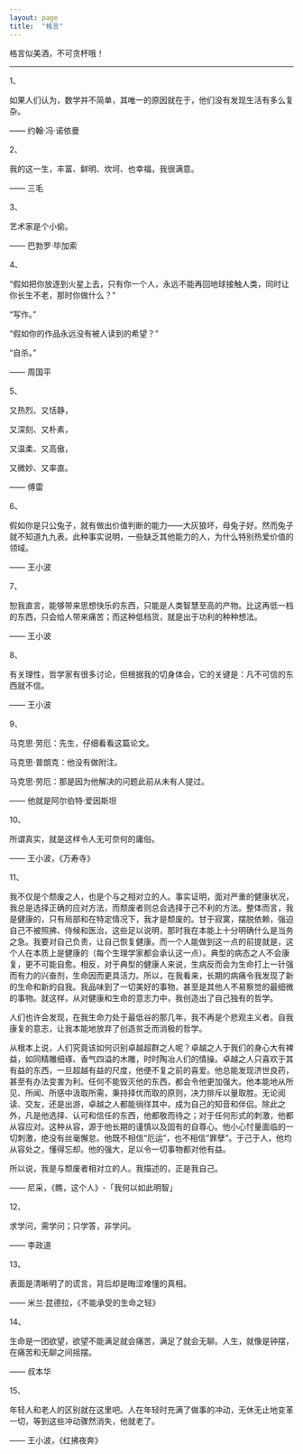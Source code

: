 ```yaml
---
layout: page
title:  "格言"
---
```


格言似美酒，不可贪杯哦！

---

1、

如果人们认为，数学并不简单，其唯一的原因就在于，他们没有发现生活有多么复杂。

—— 约翰·冯·诺依曼

2、

我的这一生，丰富、鲜明、坎坷、也幸福，我很满意。

—— 三毛

3、

艺术家是个小偷。

—— 巴勃罗·毕加索

4、

“假如把你放逐到火星上去，只有你一个人，永远不能再回地球接触人类，同时让你长生不老，那时你做什么？”

“写作。”

“假如你的作品永远没有被人读到的希望？”

“自杀。”

—— 周国平

5、

又热烈、又恬静，

又深刻、又朴素，

又温柔、又高傲，

又微妙、又率直。

—— 傅雷

6、

假如你是只公兔子，就有做出价值判断的能力——大灰狼坏，母兔子好。然而兔子就不知道九九表。此种事实说明，一些缺乏其他能力的人，为什么特别热爱价值的领域。

—— 王小波

7、

恕我直言，能够带来思想快乐的东西，只能是人类智慧至高的产物。比这再低一档的东西，只会给人带来痛苦；而这种低档货，就是出于功利的种种想法。

—— 王小波

8、

有关理性，哲学家有很多讨论，但根据我的切身体会，它的关键是：凡不可信的东西就不信。

—— 王小波

9、

马克思·劳厄：先生，仔细看看这篇论文。

马克思·普朗克：他没有做附注。

马克思·劳厄：那是因为他解决的问题此前从未有人提过。

—— 他就是阿尔伯特·爱因斯坦

10、

所谓真实，就是这样令人无可奈何的庸俗。

—— 王小波，《万寿寺》

11、

我不仅是个颓废之人，也是个与之相对立的人。事实证明，面对严重的健康状况，我总是选择正确的应对方法，而颓废者则总会选择于己不利的方法。整体而言，我是健康的，只有局部和在特定情况下，我才是颓废的。甘于寂寞，摆脱依赖，强迫自己不被照拂、侍候和医治，这些足以说明，那时我在本能上十分明确什么是当务之急。我要对自己负责，让自己恢复健康。而一个人能做到这一点的前提就是，这个人在本质上是健康的（每个生理学家都会承认这一点）。典型的病态之人不会康复，更不可能自愈。相反，对于典型的健康人来说，生病反而会为生命打上一针强而有力的兴奋剂，生命因而更具活力。所以，在我看来，长期的病痛令我发现了新的生命和新的自我。我品味到了一切美好的事物，甚至是其他人不易察觉的最细微的事物。就这样，从对健康和生命的意志力中，我创造出了自己独有的哲学。

人们也许会发现，在我生命力处于最低谷的那几年，我不再是个悲观主义者。自我康复的意志，让我本能地放弃了创造贫乏而消极的哲学。

从根本上说，人们究竟该如何识别卓越超群之人呢？卓越之人于我们的身心大有裨益，如同精雕细琢、香气四溢的木雕，时时陶冶人们的情操。卓越之人只喜欢于其有益的东西，一旦超越有益的尺度，他便不复之前的喜爱。他总能发现济世良药，甚至有办法变害为利。任何不能毁灭他的东西，都会令他更加强大。他本能地从所见、所闻、所感中汲取所需，秉持择优而取的原则，决力排斥以量取胜。无论阅读、交友，还是出游，卓越之人都能徜徉其中，成为自己的知音和伴侣。除此之外，凡是他选择、认可和信任的东西，他都敬而待之；对于任何形式的刺激，他都从容应对。这种从容，源于他长期的谨慎以及固有的自尊心。他小心忖量面临的一切刺激，绝没有丝毫懈怠。他既不相信“厄运”，也不相信“罪孽”。于己于人，他均从容处之，懂得忘却。他的强大，足以令一切事物都对他有益。

所以说，我是与颓废者相对立的人。我描述的，正是我自己。

—— 尼采，《瞧，这个人》-「我何以如此明智」

12、

求学问，需学问；只学答，非学问。

—— 李政道

13、

表面是清晰明了的谎言，背后却是晦涩难懂的真相。

—— 米兰·昆德拉，《不能承受的生命之轻》

14、

生命是一团欲望，欲望不能满足就会痛苦，满足了就会无聊。人生，就像是钟摆，在痛苦和无聊之间摇摆。

—— 叔本华

15、

年轻人和老人的区别就在这里吧。人在年轻时充满了做事的冲动，无休无止地变革一切，等到这些冲动骤然消失，他就老了。

—— 王小波，《红拂夜奔》
